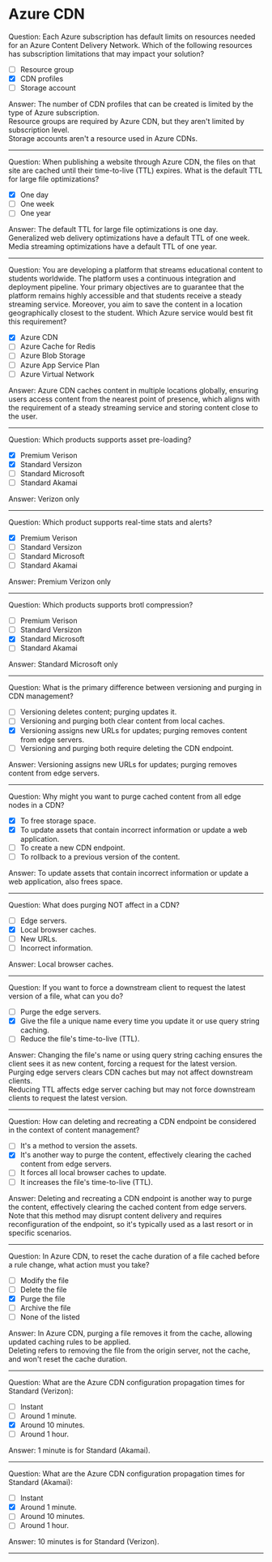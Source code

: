 # Azure CDN

Question: Each Azure subscription has default limits on resources needed for an Azure Content Delivery Network. Which of the following resources has subscription limitations that may impact your solution?

- [ ] Resource group
- [x] CDN profiles
- [ ] Storage account

Answer: The number of CDN profiles that can be created is limited by the type of Azure subscription.  
Resource groups are required by Azure CDN, but they aren't limited by subscription level.  
Storage accounts aren't a resource used in Azure CDNs.

---

Question: When publishing a website through Azure CDN, the files on that site are cached until their time-to-live (TTL) expires. What is the default TTL for large file optimizations?

- [x] One day
- [ ] One week
- [ ] One year

Answer: The default TTL for large file optimizations is one day.  
Generalized web delivery optimizations have a default TTL of one week.  
Media streaming optimizations have a default TTL of one year.

---

Question: You are developing a platform that streams educational content to students worldwide. The platform uses a continuous integration and deployment pipeline. Your primary objectives are to guarantee that the platform remains highly accessible and that students receive a steady streaming service. Moreover, you aim to save the content in a location geographically closest to the student. Which Azure service would best fit this requirement?

- [x] Azure CDN
- [ ] Azure Cache for Redis
- [ ] Azure Blob Storage
- [ ] Azure App Service Plan
- [ ] Azure Virtual Network

Answer: Azure CDN caches content in multiple locations globally, ensuring users access content from the nearest point of presence, which aligns with the requirement of a steady streaming service and storing content close to the user.

---

Question: Which products supports asset pre-loading?

- [x] Premium Verison
- [x] Standard Versizon
- [ ] Standard Microsoft
- [ ] Standard Akamai

Answer: Verizon only

---

Question: Which product supports real-time stats and alerts?

- [x] Premium Verison
- [ ] Standard Versizon
- [ ] Standard Microsoft
- [ ] Standard Akamai

Answer: Premium Verizon only

---

Question: Which products supports brotl compression?

- [ ] Premium Verison
- [ ] Standard Versizon
- [x] Standard Microsoft
- [ ] Standard Akamai

Answer: Standard Microsoft only

---

Question: What is the primary difference between versioning and purging in CDN management?

- [ ] Versioning deletes content; purging updates it.
- [ ] Versioning and purging both clear content from local caches.
- [x] Versioning assigns new URLs for updates; purging removes content from edge servers.
- [ ] Versioning and purging both require deleting the CDN endpoint.

Answer: Versioning assigns new URLs for updates; purging removes content from edge servers.

---

Question: Why might you want to purge cached content from all edge nodes in a CDN?

- [x] To free storage space.
- [x] To update assets that contain incorrect information or update a web application.
- [ ] To create a new CDN endpoint.
- [ ] To rollback to a previous version of the content.

Answer: To update assets that contain incorrect information or update a web application, also frees space.

---

Question: What does purging NOT affect in a CDN?

- [ ] Edge servers.
- [x] Local browser caches.
- [ ] New URLs.
- [ ] Incorrect information.

Answer: Local browser caches.

---

Question: If you want to force a downstream client to request the latest version of a file, what can you do?

- [ ] Purge the edge servers.
- [x] Give the file a unique name every time you update it or use query string caching.
- [ ] Reduce the file's time-to-live (TTL).

Answer: Changing the file's name or using query string caching ensures the client sees it as new content, forcing a request for the latest version.  
Purging edge servers clears CDN caches but may not affect downstream clients.  
Reducing TTL affects edge server caching but may not force downstream clients to request the latest version.

---

Question: How can deleting and recreating a CDN endpoint be considered in the context of content management?

- [ ] It's a method to version the assets.
- [x] It's another way to purge the content, effectively clearing the cached content from edge servers.
- [ ] It forces all local browser caches to update.
- [ ] It increases the file's time-to-live (TTL).

Answer: Deleting and recreating a CDN endpoint is another way to purge the content, effectively clearing the cached content from edge servers. Note that this method may disrupt content delivery and requires reconfiguration of the endpoint, so it's typically used as a last resort or in specific scenarios.

---

Question: In Azure CDN, to reset the cache duration of a file cached before a rule change, what action must you take?

- [ ] Modify the file
- [ ] Delete the file
- [x] Purge the file
- [ ] Archive the file
- [ ] None of the listed

Answer: In Azure CDN, purging a file removes it from the cache, allowing updated caching rules to be applied.  
Deleting refers to removing the file from the origin server, not the cache, and won't reset the cache duration.

---

Question: What are the Azure CDN configuration propagation times for Standard (Verizon):

- [ ] Instant
- [ ] Around 1 minute.
- [x] Around 10 minutes.
- [ ] Around 1 hour.

Answer: 1 minute is for Standard (Akamai).

---

Question: What are the Azure CDN configuration propagation times for Standard (Akamai):

- [ ] Instant
- [x] Around 1 minute.
- [ ] Around 10 minutes.
- [ ] Around 1 hour.

Answer: 10 minutes is for Standard (Verizon).

---
